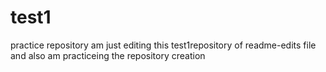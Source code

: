 # test1
practice repository
am just editing this test1repository of readme-edits file
and also am practiceing the repository creation
